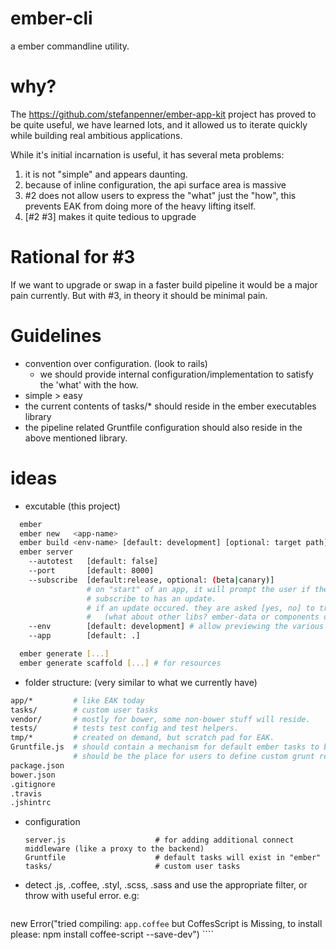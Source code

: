 ember-cli
=========

a ember commandline utility.

why?
====

The https://github.com/stefanpenner/ember-app-kit project has proved to be quite useful, we have learned lots, and
it allowed us to iterate quickly while building real ambitious applications.

While it's initial incarnation is useful, it has several meta problems:

1. it is not "simple" and appears daunting.
2. because of inline configuration, the api surface area is massive
3. #2 does not allow users to express the "what" just the "how", this prevents EAK from doing more of the heavy lifting itself.
4. [#2 #3] makes it quite tedious to upgrade

Rational for #3
===============

If we want to upgrade or swap in a faster build pipeline it would be a major pain currently. But with #3, in theory it should be minimal pain.

Guidelines
==========
  - convention over configuration. (look to rails)
    - we should provide internal configuration/implementation to satisfy the 'what' with the how.
  - simple > easy
  - the current contents of tasks/* should reside in the ember executables library
  - the pipeline related Gruntfile configuration should also reside in the above mentioned library.

ideas
=====
  - excutable  (this project)

  ```sh
    ember
    ember new   <app-name>
    ember build <env-name> [default: development] [optional: target path]
    ember server
      --autotest   [default: false]
      --port       [default: 8000]
      --subscribe  [default:release, optional: (beta|canary)] 
                   # on "start" of an app, it will prompt the user if the channel they
                   # subscribe to has an update.
                   # if an update occured. they are asked [yes, no] to try the update (using bower)
                   #   (what about other libs? ember-data or components or..)
      --env        [default: development] # allow previewing the various build envs.
      --app        [default: .]

    ember generate [...]
    ember generate scaffold [...] # for resources
  ```
  - folder structure: (very similar to what we currently have)
  
  ```sh
  app/*         # like EAK today
  tasks/        # custom user tasks
  vendor/       # mostly for bower, some non-bower stuff will reside.
  tests/        # tests test config and test helpers.
  tmp/*         # created on demand, but scratch pad for EAK.
  Gruntfile.js  # should contain a mechanism for default ember tasks to be loaded
                # should be the place for users to define custom grunt related things.
  package.json
  bower.json
  .gitignore
  .travis
  .jshintrc
  ```
  
  - configuration
    ```shell
    server.js                    # for adding additional connect middleware (like a proxy to the backend)
    Gruntfile                    # default tasks will exist in "ember"
    tasks/                       # custom user tasks
    ```
  - detect .js, .coffee, .styl, .scss, .sass
    and use the appropriate filter, or throw with useful error.
    e.g: 
    ```javascript
new Error("tried compiling: `app.coffee` but CoffesScript is Missing, to install please: npm install coffee-script --save-dev")
     ````
